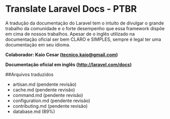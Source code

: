﻿# Translate Laravel Docs - PTBR

 A tradução da documentação do Laravel tem o intuito de divulgar o grande trabalho da comunidade e o forte desempenho que 
 essa framework dispõe em cima de nossos trabalhos. Apesar de o inglês utilizado na  documentação oficial ser bem CLARO e SIMPLES, sempre é legal ter uma documentação em seu idioma.

**Colaborador: Kaio Cesar (tecnico.kaio@gmail.com)**

**Documentação oficial em inglês (http://laravel.com/docs)**

##Arquivos traduzidos
- artisan.md (pendente revisão)
- cache.md (pendente revisão)
- command.md (pendente revisão)
- configuration.md (pendente revisão)
- contributing.md (pendente revisão)
- database.md (89%)
